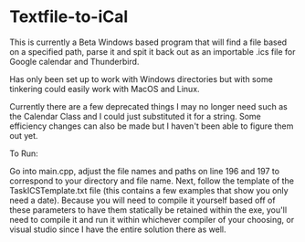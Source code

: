 # Textfile-to-iCal
This is currently a Beta Windows based program that will find a file based on a specified path, parse it and spit it back out as an importable .ics file for Google calendar and Thunderbird.

Has only been set up to work with Windows directories but with some tinkering could easily work with MacOS and Linux.

Currently there are a few deprecated things I may no longer need such as the Calendar Class and I could just substituted it for a string.
Some efficiency changes can also be made but I haven't been able to figure them out yet.

To Run:

Go into main.cpp, adjust the file names and paths on line 196 and 197 to correspond to your directory and file name.
Next, follow the template of the TaskICSTemplate.txt file (this contains a few examples that show you only need a date).
Because you will need to compile it yourself based off of these parameters to have them statically be retained within the exe, you'll need to compile it and run it within whichever compiler of your choosing, or visual studio since I have the entire solution there as well.
